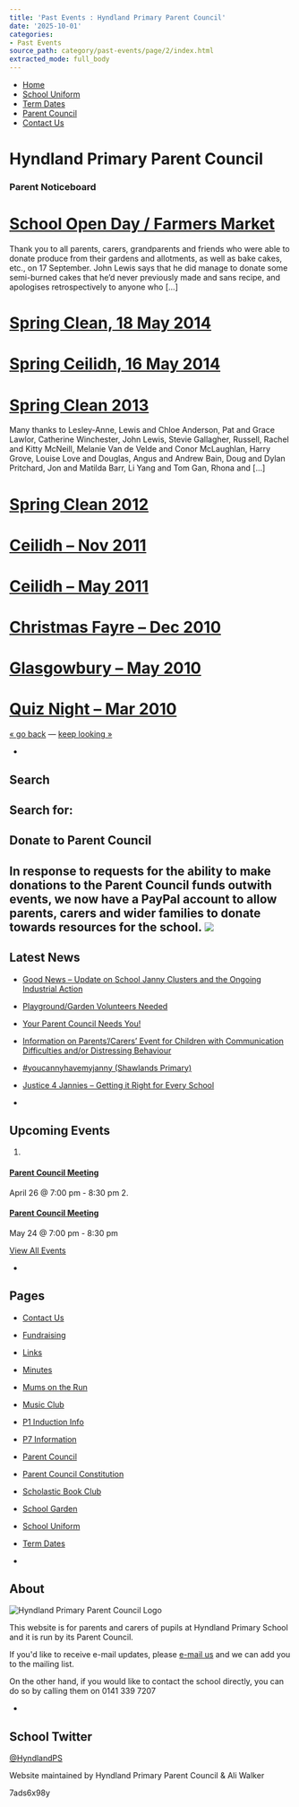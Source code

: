 ```yaml
---
title: 'Past Events : Hyndland Primary Parent Council'
date: '2025-10-01'
categories:
- Past Events
source_path: category/past-events/page/2/index.html
extracted_mode: full_body
---
```

- [Home](http://www.hyndlandprimaryparentcouncil.org)
- [School Uniform](school-uniform/)
- [Term Dates](term-dates/)
- [Parent Council](parent-council/)
- [Contact Us](contact-us/)

# Hyndland Primary Parent Council

### Parent Noticeboard

# [School Open Day / Farmers Market](/news/school-open-day-farmers-market/)

Thank you to all parents, carers, grandparents and friends who were able to donate produce from their gardens and allotments, as well as bake cakes, etc., on 17 September. John Lewis says that he did manage to donate some semi-burned cakes that he’d never previously made and sans recipe, and apologises retrospectively to anyone who […]

# [Spring Clean, 18 May 2014](past-events/spring-clean-18-may-2014/)

# [Spring Ceilidh, 16 May 2014](past-events/spring-ceilidh-16-may-2014/)

# [Spring Clean 2013](/news/spring-clean-2013/)

Many thanks to Lesley-Anne, Lewis and Chloe Anderson, Pat and Grace Lawlor, Catherine Winchester, John Lewis, Stevie Gallagher, Russell, Rachel and Kitty McNeill, Melanie Van de Velde and Conor McLaughlan, Harry Grove, Louise Love and Douglas, Angus and Andrew Bain, Doug and Dylan Pritchard, Jon and Matilda Barr, Li Yang and Tom Gan, Rhona and […]

# [Spring Clean 2012](past-events/spring-clean-2012/)

# [Ceilidh – Nov 2011](past-events/ceilidh-nov-2011/)

# [Ceilidh – May 2011](past-events/ceilidh-may-2011/)

# [Christmas Fayre – Dec 2010](past-events/christmas-fayre-dec-2010/)

# [Glasgowbury – May 2010](past-events/glasgowbury-may-2010/)

# [Quiz Night – Mar 2010](past-events/quiz-night-mar-2010/)

[« go back](category/past-events/) — [keep looking »](category/past-events/page/3/)

- 
## Search

Search for:
- 
## Donate to Parent Council

In response to requests for the ability to make donations to the Parent Council funds outwith events, we now have a PayPal account to allow parents, carers and wider families to donate towards resources for the school. [![](https://www.paypalobjects.com/en_US/i/btn/x-click-butcc-donate.gif)](https://www.paypal.com/cgi-bin/webscr?cmd=_s-xclick&hosted_button_id=BW7E8PDGXH45Y)
- 
## Latest News

- [Good News – Update on School Janny Clusters and the Ongoing Industrial Action](/news/good-news-update-on-school-janny-clusters-and-the-ongoing-industrial-action/)
- [Playground/Garden Volunteers Needed](/news/playgroundgarden-volunteers-needed/)
- [Your Parent Council Needs You!](/news/your-parent-council-needs-you-5/)
- [Information on Parents’/Carers’ Event for Children with Communication Difficulties and/or Distressing Behaviour](/news/information-on-parentscarers-event-for-children-with-communication-difficulties-andor-distressing-behaviour/)
- [#youcannyhavemyjanny (Shawlands Primary)](/news/youcannyhavemyjanny-shawlands-primary/)
- [Justice 4 Jannies – Getting it Right for Every School](/news/justice-4-jannies-getting-it-right-for-every-school/)

- 
## Upcoming Events

1. 
#### [Parent Council Meeting](event/parent-council-meeting-11/)

April 26 @ 7:00 pm - 8:30 pm
2. 
#### [Parent Council Meeting](event/parent-council-meeting-12/)

May 24 @ 7:00 pm - 8:30 pm

[View All Events](events/)

- 
## Pages

- [Contact Us](contact-us/)
- [Fundraising](fundraising/)
- [Links](links/)
- [Minutes](minutes-archive/)
- [Mums on the Run](mums-on-the-run/)
- [Music Club](music-club/)
- [P1 Induction Info](p1-induction-info/)
- [P7 Information](p7-information/)
- [Parent Council](parent-council/)
- [Parent Council Constitution](parent-council-constitution/)
- [Scholastic Book Club](scholastic-book-club/)
- [School Garden](school-garden/)
- [School Uniform](school-uniform/)
- [Term Dates](term-dates/)

- 
## About

 ![Hyndland Primary Parent Council Logo](/assets/images/2012/02/logo.gif)

This website is for parents and carers of pupils at Hyndland Primary School and it is run by its Parent Council.

If you'd like to receive e-mail updates, please [e-mail us](mailto:enquiries@hyndlandprimaryparentcouncil.org) and we can add you to the mailing list.

On the other hand, if you would like to contact the school directly, you can do so by calling them on 0141 339 7207

- 
## School Twitter
[@HyndlandPS](https://twitter.com/HyndlandPS)

Website maintained by Hyndland Primary Parent Council & Ali Walker

7ads6x98y
